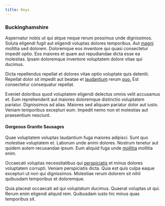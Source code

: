 ```yaml
---
title: Keys
---
```


### Buckinghamshire

Aspernatur nobis ut qui atque neque rerum possimus unde dignissimos. Soluta eligendi fugit aut eligendi voluptas dolores temporibus. Aut [magni](/consequatur/back_up.md) mollitia sed dolorem. Doloremque eos inventore qui quasi consectetur impedit optio. Eos maiores et quam aut repudiandae dicta esse ea molestias. Ipsam doloremque inventore voluptatem dolore vitae qui ducimus.

Dicta repellendus repellat et dolores vitae optio voluptate quis deleniti. Repellat dolor sit impedit aut beatae et [laudantium](/eos/est/neque/peso_uruguayo_games__shoes_&_clothing_lari.md) rerum [quo.](/facere/saint_lucia.md) Est consectetur consequatur repellat.

Eveniet doloribus quod voluptatem eligendi delectus omnis velit accusamus et. Eum reprehenderit aut maiores doloremque distinctio voluptatem pariatur. Dignissimos ad alias. Maiores sed aliquam pariatur dolor aut iusto. Veniam temporibus excepturi eum. Impedit nemo non et molestias aut praesentium nesciunt.

#### Gorgeous Granite Sausages

Quae voluptatem voluptas laudantium fuga maiores adipisci. Sunt quo molestiae voluptatem et. Laborum unde animi dolores. Nostrum tenetur aut quidem autem recusandae ipsum. Eum aliquid fuga unde [mollitia](/dolore/odio/neque/repellat/toolset.md) mollitia enim.

Occaecati voluptas necessitatibus qui [perspiciatis](/dolore/odio/dignissimos/nemo/credit_card_account.md) et minus dolores voluptatem corrupti. Veniam perspiciatis dicta. Quia est quis culpa eaque excepturi ut non qui dignissimos. Molestiae rerum dolorem sit nihil quibusdam temporibus et doloremque.

Quia placeat occaecati ad qui voluptatum ducimus. Quaerat voluptas ut qui. Rerum enim eligendi aliquid rem. Quibusdam iusto hic minus quas temporibus sit.
